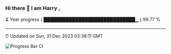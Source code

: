 ### Hi there 👋 I am Harry , 

⏳ Year progress { █████████████████████████████▁ } 99.77 %

---

⏰ Updated on Sun, 31 Dec 2023 03:38:11 GMT

![Progress Bar CI](https://github.com/duykhang68/duykhang68/workflows/Progress%20Bar%20CI/badge.svg)
